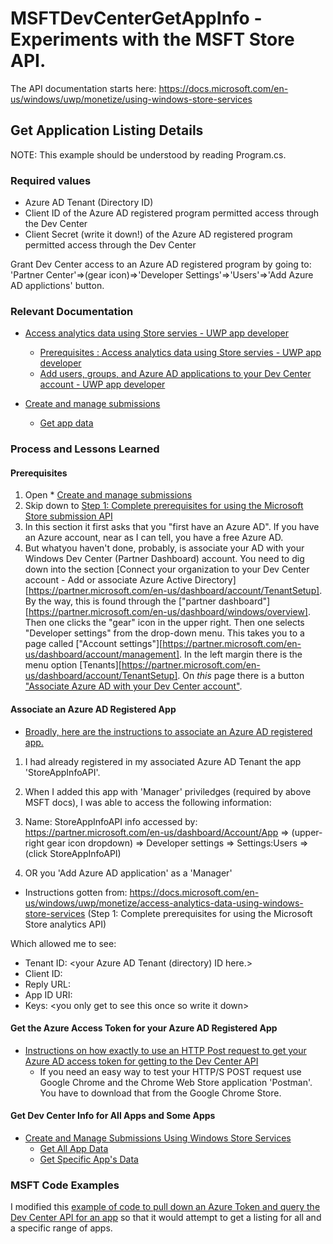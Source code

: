 # MSFTDevCenterGetAppInfo - Experiments with the MSFT Store API.  

The API documentation starts here: https://docs.microsoft.com/en-us/windows/uwp/monetize/using-windows-store-services

## Get Application Listing Details ##

NOTE: This example should be understood by reading Program.cs.  

### Required values
* Azure AD Tenant (Directory ID)
* Client ID of the Azure AD registered program permitted access through the Dev Center
* Client Secret (write it down!) of the Azure AD registered program permitted access through the Dev Center

Grant Dev Center access to an Azure AD registered program by going to: 'Partner Center'=>(gear icon)=>'Developer Settings'=>'Users'=>'Add Azure AD applictions' button.

### Relevant Documentation  ###

* [Access analytics data using Store servies - UWP app developer](https://docs.microsoft.com/en-us/windows/uwp/monetize/access-analytics-data-using-windows-store-services)
    * [Prerequisites : Access analytics data using Store servies - UWP app developer](https://docs.microsoft.com/en-us/windows/uwp/monetize/access-analytics-data-using-windows-store-services#prerequisites)
	* [Add users, groups, and Azure AD applications to your Dev Center account - UWP app developer](https://docs.microsoft.com/en-us/windows/uwp/publish/add-users-groups-and-azure-ad-applications#add-azure-ad-applications-to-your-dev-center-account)

* [Create and manage submissions](https://docs.microsoft.com/en-us/windows/uwp/monetize/create-and-manage-submissions-using-windows-store-services)
	* [Get app data](https://docs.microsoft.com/en-us/windows/uwp/monetize/get-app-data)

### Process and Lessons Learned ###

#### Prerequisites ####
1. Open * [Create and manage submissions](https://docs.microsoft.com/en-us/windows/uwp/monetize/create-and-manage-submissions-using-windows-store-services)
2. Skip down to [Step 1: Complete prerequisites for using the Microsoft Store submission API](https://docs.microsoft.com/en-us/windows/uwp/monetize/create-and-manage-submissions-using-windows-store-services#step-1-complete-prerequisites-for-using-the-microsoft-store-submission-api)
3. In this section it first asks that you "first have an Azure AD".  If you have an Azure account, near as I can tell, you have a free Azure AD.
4. But whatyou haven't done, probably, is associate your AD with your Windows Dev Center (Partner Dashboard) account.  You need to dig down into the section [Connect your organization to your Dev Center account - Add or associate Azure Active Directory][https://partner.microsoft.com/en-us/dashboard/account/TenantSetup].  By the way, this is found through the ["partner dashboard"][https://partner.microsoft.com/en-us/dashboard/windows/overview].  Then one clicks the "gear" icon in the upper right.  Then one selects "Developer settings" from the drop-down menu.  This takes you to a page called ["Account settings"][https://partner.microsoft.com/en-us/dashboard/account/management].  In the left margin there is the menu option [Tenants][https://partner.microsoft.com/en-us/dashboard/account/TenantSetup].  On *this* page there is a button ["Associate Azure AD with your Dev Center account"](https://partner.microsoft.com/en-us/dashboard/Account/TenantAdd).

#### Associate an Azure AD Registered App ####
* [Broadly, here are the instructions to associate an Azure AD registered app.](https://docs.microsoft.com/en-us/windows/uwp/publish/add-users-groups-and-azure-ad-applications#add-azure-ad-applications-to-your-dev-center-account)

1. I had already registered in my associated Azure AD Tenant the app 'StoreAppInfoAPI'.  
2. When I added this app with 'Manager' priviledges (required by above MSFT docs), I was able to access the following information:

3. Name: StoreAppInfoAPI info accessed by: https://partner.microsoft.com/en-us/dashboard/Account/App => (upper-right gear icon dropdown) => Developer settings => Settings:Users => (click StoreAppInfoAPI)
3. OR you 'Add Azure AD application' as a 'Manager'

* Instructions gotten from: https://docs.microsoft.com/en-us/windows/uwp/monetize/access-analytics-data-using-windows-store-services (Step 1: Complete prerequisites for using the Microsoft Store analytics API)

Which allowed me to see: 
* Tenant ID: <your Azure AD Tenant (directory) ID here.>
* Client ID:  <your Azure AD registered program Dev Center ID>
* Reply URL: <defined on your Azure AD registered program>
* App ID URI: <defined on your Azure AD registered program>
* Keys: &lt;you only get to see this once so write it down&gt;

#### Get the Azure Access Token for your Azure AD Registered App ####
* [Instructions on how exactly to use an HTTP Post request to get your Azure AD access token for getting to the Dev Center API](https://docs.microsoft.com/en-us/azure/active-directory/develop/v1-oauth2-client-creds-grant-flow#service-to-service-access-token-request)
    * If you need an easy way to test your HTTP/S POST request use Google Chrome and the Chrome Web Store application 'Postman'.  You have to download that from the Google Chrome Store.

#### Get Dev Center Info for All Apps and Some Apps

 * [Create and Manage Submissions Using Windows Store Services](https://docs.microsoft.com/en-us/windows/uwp/monetize/create-and-manage-submissions-using-windows-store-services)
	* [Get All App Data](https://docs.microsoft.com/en-us/windows/uwp/monetize/get-all-apps)
	* [Get Specific App's Data](https://docs.microsoft.com/en-us/windows/uwp/monetize/get-an-app)

### MSFT Code Examples

I modified this [example of code to pull down an Azure Token and query the Dev Center API for an app](https://docs.microsoft.com/en-us/windows/uwp/monetize/csharp-code-examples-for-the-windows-store-submission-api) so that it would attempt to get a listing for all and a specific range of apps.

